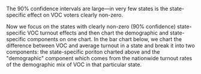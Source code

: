 The 90% confidence intervals are large—in very few states is the state-specific
effect on VOC voters clearly non-zero.

Now we focus on the states with clearly non-zero (90% confidence)
state-specific VOC turnout effects and then chart the demographic
and state-specific components on one chart.  In the bar chart below,
we chart the difference between VOC and average turnout in a state and
break it into two components: the state-specific poriton charted above
and the "demographic" component which comes from the nationwide turnout
rates of the demographic mix of VOC in that particular state.
